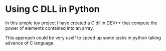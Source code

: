 # Using C DLL in Python

In this simple toy project i have created a C dll in DEV++ that compute the power of elements contained into an array.

This approach could be very uself to speed up some tasks in python taking advance of C language.  

